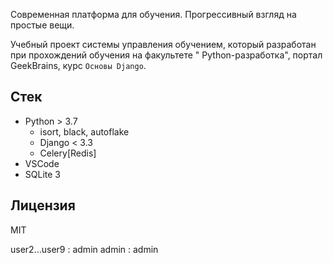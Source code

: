 Современная платформа для обучения. Прогрессивный взгляд на простые вещи.

Учебный проект системы управления обучением, который разработан при прохождений обучения на факультете "
Python-разработка", портал GeekBrains, курс `Основы Django`.

## Стек

- Python > 3.7
    - isort, black, autoflake
    - Django < 3.3
    - Celery[Redis]
- VSCode
- SQLite 3

## Лицензия

MIT

user2...user9 : admin
admin : admin


